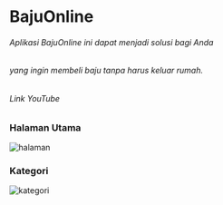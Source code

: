 # BajuOnline

###### Aplikasi BajuOnline ini dapat menjadi solusi bagi Anda 
###### yang ingin membeli baju tanpa harus keluar rumah. 


###### Link YouTube


### Halaman Utama
![halaman](https://user-images.githubusercontent.com/105085563/177260899-82451807-8a12-495c-a00c-7183a30831b7.jpg)

### Kategori
![kategori](https://user-images.githubusercontent.com/105085563/177261277-21e7fc76-48f5-4aad-aeb8-c89813beeef0.jpg)




